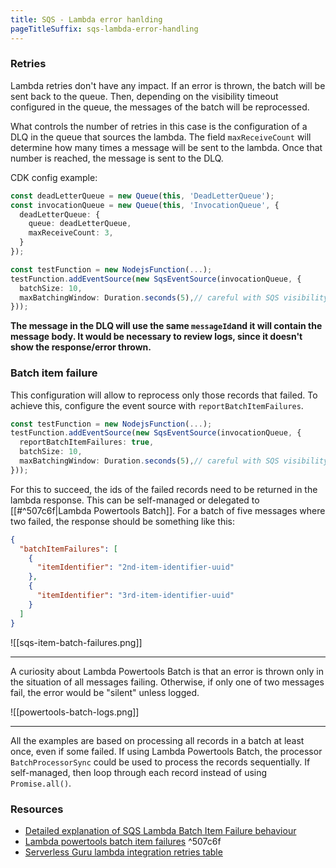 ```yaml
---
title: SQS - Lambda error hanlding
pageTitleSuffix: sqs-lambda-error-handling
---
```



### Retries
Lambda retries don't have any impact. If an error is thrown, the batch will be sent back to the queue. Then, depending on the visibility timeout configured in the queue, the messages of the batch will be reprocessed.

What controls the number of retries in this case is the configuration of a DLQ in the queue that sources the lambda. The field `maxReceiveCount` will determine how many times a message will be sent to the lambda. Once that number is reached, the message is sent to the DLQ.

CDK config example:
```typescript
const deadLetterQueue = new Queue(this, 'DeadLetterQueue');
const invocationQueue = new Queue(this, 'InvocationQueue', {
  deadLetterQueue: {
    queue: deadLetterQueue,
    maxReceiveCount: 3,
  }
});

const testFunction = new NodejsFunction(...);
testFunction.addEventSource(new SqsEventSource(invocationQueue, {
  batchSize: 10,
  maxBatchingWindow: Duration.seconds(5),// careful with SQS visibilityTimeout
}));
```

**The message in the DLQ will use the same `messageId`and it will contain the message body.
It would be necessary to review logs, since it doesn't show the response/error thrown.**

### Batch item failure
This configuration will allow to reprocess only those records that failed. To achieve this, configure the event source with `reportBatchItemFailures`.
```typescript
const testFunction = new NodejsFunction(...);
testFunction.addEventSource(new SqsEventSource(invocationQueue, {
  reportBatchItemFailures: true,
  batchSize: 10,
  maxBatchingWindow: Duration.seconds(5),// careful with SQS visibilityTimeout
}));
```
For this to succeed, the ids of the failed records need to be returned in the lambda response. This can be self-managed or delegated to [[#^507c6f|Lambda Powertools Batch]]. For a batch of five messages where two failed, the response should be something like this:
```json
{
  "batchItemFailures": [
    {
      "itemIdentifier": "2nd-item-identifier-uuid"
    },
    {
      "itemIdentifier": "3rd-item-identifier-uuid"
    }
  ]
}
```

![[sqs-item-batch-failures.png]]

---

A curiosity about Lambda Powertools Batch is that an error is thrown only in the situation of all messages failing. Otherwise, if only one of two messages fail, the error would be "silent" unless logged.

![[powertools-batch-logs.png]]

--- 
All the examples are based on processing all records in a batch at least once, even if some failed.
If using Lambda Powertools Batch, the processor `BatchProcessorSync` could be used to process the records sequentially. If self-managed, then loop through each record instead of using `Promise.all()`.
### Resources
- [Detailed explanation of SQS Lambda Batch Item Failure behaviour](https://sodkiewiczm.medium.com/sqs-partial-failures-4df63470506d)
- [Lambda powertools batch item failures](https://docs.powertools.aws.dev/lambda/typescript/latest/utilities/batch/) ^507c6f
- [Serverless Guru lambda integration retries table](https://www.serverlessguru.com/blog/lambda-retry-mechanisms)


